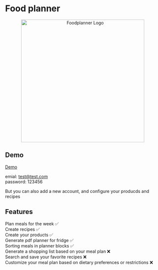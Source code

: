 # Food planner

<p align="center"><a href="https://foodplanner.pl/" target="_blank"><img src="https://foodplanner.pl/assets/logo-b9071c7b.svg" width="400" alt="Foodplanner Logo"></a></p>

## Demo 
[Demo](https://foodplanner.pl/)



emial: test@test.com \
password: 123456

But you can also add a new account, and configure your producds and recipes

## Features
Plan meals for the week ✅ \
Create recipes ✅ \
Create your products ✅ \
Generate pdf planner for fridge ✅ \
Sorting meals in planner blocks ✅ \
Generate a shopping list based on your meal plan ❌ \
Search and save your favorite recipes ❌ \
Customize your meal plan based on dietary preferences or restrictions ❌
